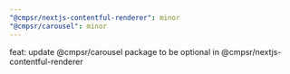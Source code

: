 ```yaml
---
"@cmpsr/nextjs-contentful-renderer": minor
"@cmpsr/carousel": minor
---
```


feat: update @cmpsr/carousel package to be optional in @cmpsr/nextjs-contentful-renderer
